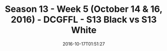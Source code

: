 ---
title: Season 13 - Week 5 (October 14 & 16, 2016) - DCGFFL - S13 Black vs S13 White
teams-score:
- team: _teams/s13-black.md
  score: 40
- team: _teams/s13-white.md
  score: 13
mvp: J. Anderson (Black); W. Chappell (White)
game-ball: A. Mogharabi (Black); K. Malcolm (White)
season: 13
week: 5
date: '2016-10-17T01:51:27'
pageid: season-13-week-5-october-14-16-2016-4811-vs-4830
---